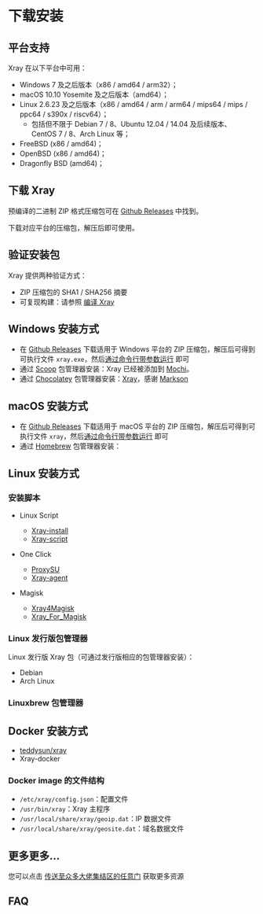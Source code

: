 # 下载安装

## 平台支持


Xray 在以下平台中可用：

- Windows 7 及之后版本（x86 / amd64 / arm32）；
- macOS 10.10 Yosemite 及之后版本（amd64）；
- Linux 2.6.23 及之后版本（x86 / amd64 / arm / arm64 / mips64 / mips / ppc64 / s390x / riscv64）；
  - 包括但不限于 Debian 7 / 8、Ubuntu 12.04 / 14.04 及后续版本、CentOS 7 / 8、Arch Linux 等；
- FreeBSD (x86 / amd64)；
- OpenBSD (x86 / amd64)；
- Dragonfly BSD (amd64)；

## 下载 Xray


预编译的二进制 ZIP 格式压缩包可在 [Github Releases](https://github.com/xtls/Xray-core/releases) 中找到。

下载对应平台的压缩包，解压后即可使用。

## 验证安装包


Xray 提供两种验证方式：

- ZIP 压缩包的 SHA1 / SHA256 摘要
- 可复现构建：请参照 [编译 Xray](../development/build.html)

## Windows 安装方式

- 在 [Github Releases](https://github.com/xtls/Xray-core/releases) 下载适用于 Windows 平台的 ZIP 压缩包，解压后可得到可执行文件 `xray.exe`，然后[通过命令行带参数运行](./command) 即可
- 通过 [Scoop](https://scoop.sh) 包管理器安装：Xray 已经被添加到 [Mochi](https://github.com/Qv2ray/mochi)。
- 通过 [Chocolatey](https://chocolatey.org) 包管理器安装：[Xray](https://chocolatey.org/packages/xray/1.3.1)，感谢 [Markson](https://chocolatey.org/profiles/markson_ho)

## macOS 安装方式

- 在 [Github Releases](https://github.com/xtls/Xray-core/releases) 下载适用于 macOS 平台的 ZIP 压缩包，解压后可得到可执行文件 `xray`，然后[通过命令行带参数运行](./command) 即可
- 通过 [Homebrew](https://brew.sh) 包管理器安装：<Badge text="WIP" type="warning"/>

## Linux 安装方式

### 安装脚本

- Linux Script
  - [Xray-install](https://github.com/XTLS/Xray-install)
  - [Xray-script](https://github.com/kirin10000/Xray-script)

- One Click
  - [ProxySU](https://github.com/proxysu/ProxySU)
  - [Xray-agent](https://github.com/mack-a/Xray-agent)

- Magisk
  - [Xray4Magisk](https://github.com/CerteKim/Xray4Magisk)
  - [Xray_For_Magisk](https://github.com/E7KMbb/Xray_For_Magisk)


### Linux 发行版包管理器


Linux 发行版 Xray 包（可通过发行版相应的包管理器安装）：

- Debian <Badge text="WIP" type="warning"/>
- Arch Linux <Badge text="WIP" type="warning"/>

### Linuxbrew 包管理器 <Badge text="WIP" type="warning"/>

## Docker 安装方式

- [teddysun/xray](https://hub.docker.com/r/teddysun/xray)
- Xray-docker

### Docker image 的文件结构


- `/etc/xray/config.json`：配置文件
- `/usr/bin/xray`：Xray 主程序
- `/usr/local/share/xray/geoip.dat`：IP 数据文件
- `/usr/local/share/xray/geosite.dat`：域名数据文件

## 更多更多...

您可以点击 [传送至众多大佬集结区的任意门](../links) 获取更多资源

## FAQ <Badge text="WIP" type="warning"/>
